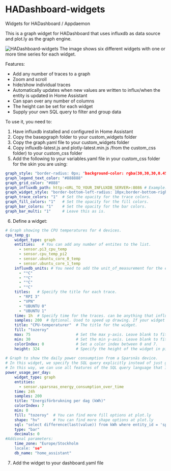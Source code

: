 # HADashboard-widgets
Widgets for HADashboard / Appdaemon

This is a graph widget for HADashboard that uses influxdb as data source and plot.ly as the graph engine.

![HADashboard-widgets](https://github.com/tjntomas/HADashboard-widgets/blob/master/img/influx_graph.png?raw=true)
The image shows six different widgets with one or more time series for each widget.

Features:
* Add any number of traces to a graph
* Zoom and scroll
* hide/show individual traces
* Automatically updates when new values are written  to influx/when the entity is updated in Home Assistant
* Can span over any number of columns
* The height can be set for each widget
* Supply your own SQL query to filter and group data

To use it, you need to:
1. Have influxdb installed and configured in Home Assistant
2. Copy the basepgraph folder to your custom_widgets folder
3. Copy the graph.yaml file to your custom_widgets folder
4. Copy influxdb-latest.js and plotly-latest.min.js /from the custom_css folder)  to your custom_css folder
5. Add the following to your variables.yaml file in your custom_css folder for the skin you are using:
````yaml
graph_style: "border-radius: 0px; "background-color: rgba(30,30,30,0.45 );"  # Change to whichever color/opacity you like.
graph_legend_text_color: "#888888"
graph_grid_color: "#888"
graph_influxdb_path: http:<URL_TO_YOUR_INFLUXDB_SERVER>:8086 # Example: 192.168.1.20:8086  or http://www.mydomain.com:8086
graph_widget_style: "border-bottom-left-radius: 10px;border-bottom-right-radius: §;border-top-left-radius: 10px;border-top-right-radius: 10px;"
graph_trace_colors: "1"  # Set the opacity for the trace colors.
graph_fill_colors: "1"   # Set the opacity for the fill colors.
graph_bar_colors: "1"    # Set the opacity for the bar colors.
graph_bar_multi: "1"     # Leave this as is.
````
6. Define a widget:
````yaml
# Graph showing the CPU temperatures for 4 devices.
cpu_temp_g:
    widget_type: graph
    entities:   # You can add any number of entites to the list.
      - sensor.pi3_cpu_temp
      - sensor.cpu_temp_pi2
      - sensor.ubuntu_core_0_temp
      - sensor.ubuntu_core_1_temp
    influxdb_units: # You need to add the unit_of_measurement for the entity_id's here. 
      - "°C"
      - "°C"
      - "°C"
      - "°C"
    titles:   # Specify the title for each trace. 
      - "RPI 3"
      - "VPN"
      - "UBUNTU 0"
      - "UBUNTU 1"
    time: 1h  # Specify time for the traces. can be anything that influxdb accepts, i.e. 20m, 2d, 4h, 1w etc.
    samples: 200  # Optional. Used to speed up drawing. If your widget is 200 pixels wide, use 200.
    title: "CPU-temperaturer"  # The title for the widget.
    fill: "tozeroy"
    max: 75                    # Set the max y-axis. Leave blank to fit the traces automatically.
    min: 30                    # Set the min y-axis. Leave blank to fit the traces automatically.
    colorIndex: 0              # Set a color index between 0 and 7.
    height: 324                # Specify the height of the widget in pixels. 
    
# Graph to show the daily power consumption from a Sparsnäs device.
# In this widget, we specify the SQL query explicitly instead of just grabbing the trace from influxdb.
# In this way, we can use all features of the SQL query language that influxdb supports.
power_usage_per_day:
    widget_type: graph
    entities:
      - sensor.sparsnas_energy_consumption_over_time
    time: 24h
    samples: 200
    title: "Energiförbrukning per dag (kWh)"
    colorIndex: 7
    min: 0
    fill: "tozeroy"  # You can find more fill options at plot.ly 
    shape: "hv"      # You can find more shape options at plot.ly 
    sql: "select difference(last(value)) from kWh where entity_id = 'sparsnas_energy_consumption_over_time' and time > now() - 2w  group by time(1d)"
    type: "bar"
    decimals: 0
#Addional parameters:
    time_zone: "Europe/Stockholm
    locale: "se"
    db_name: "home_assistant"
````

7. Add the widget to your dashboard.yaml file 

